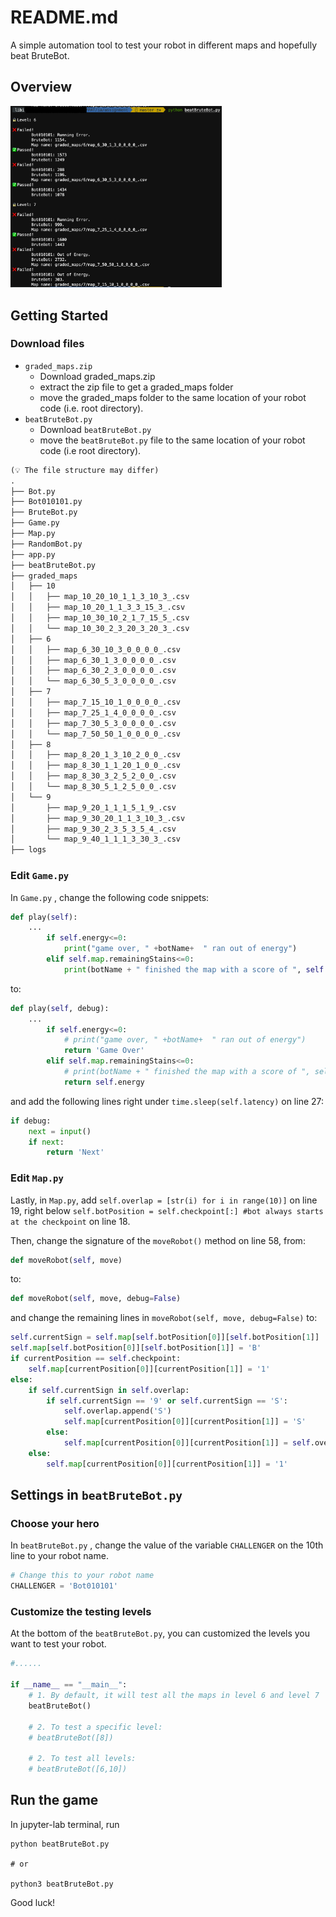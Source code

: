 # README.md

A simple automation tool to test your robot in different maps and hopefully beat BruteBot.

## Overview

<img src="https://github.com/Celqaz/beatBruteBot/blob/main/img/overview.png" alt="beatBruteBot Overview" style="zoom:33%;" />



## Getting Started

### Download files 

- `graded_maps.zip`
  - Download graded_maps.zip 
  - extract the zip file to get a graded_maps folder 
  - move the graded_maps folder to the same location of your robot code (i.e. root directory).
- `beatBruteBot.py`
  - Download `beatBruteBot.py`
  - move the `beatBruteBot.py` file to the same location of your robot code (i.e root directory).

```html
(💡 The file structure may differ)
.
├── Bot.py
├── Bot010101.py
├── BruteBot.py
├── Game.py
├── Map.py
├── RandomBot.py
├── app.py
├── beatBruteBot.py
├── graded_maps
│   ├── 10
│   │   ├── map_10_20_10_1_1_3_10_3_.csv
│   │   ├── map_10_20_1_1_3_3_15_3_.csv
│   │   ├── map_10_30_10_2_1_7_15_5_.csv
│   │   └── map_10_30_2_3_20_3_20_3_.csv
│   ├── 6
│   │   ├── map_6_30_10_3_0_0_0_0_.csv
│   │   ├── map_6_30_1_3_0_0_0_0_.csv
│   │   ├── map_6_30_2_3_0_0_0_0_.csv
│   │   └── map_6_30_5_3_0_0_0_0_.csv
│   ├── 7
│   │   ├── map_7_15_10_1_0_0_0_0_.csv
│   │   ├── map_7_25_1_4_0_0_0_0_.csv
│   │   ├── map_7_30_5_3_0_0_0_0_.csv
│   │   └── map_7_50_50_1_0_0_0_0_.csv
│   ├── 8
│   │   ├── map_8_20_1_3_10_2_0_0_.csv
│   │   ├── map_8_30_1_1_20_1_0_0_.csv
│   │   ├── map_8_30_3_2_5_2_0_0_.csv
│   │   └── map_8_30_5_1_2_5_0_0_.csv
│   └── 9
│       ├── map_9_20_1_1_1_5_1_9_.csv
│       ├── map_9_30_20_1_1_3_10_3_.csv
│       ├── map_9_30_2_3_5_3_5_4_.csv
│       └── map_9_40_1_1_1_3_30_3_.csv
├── logs
```

### Edit `Game.py`

In `Game.py` , change the following code snippets:

```python
def play(self):
  	...
		if self.energy<=0:
			print("game over, " +botName+  " ran out of energy")
		elif self.map.remainingStains<=0:
			print(botName + " finished the map with a score of ", self.energy)
```

to:

```python
def play(self, debug):
  	...
		if self.energy<=0:
			# print("game over, " +botName+  " ran out of energy")
			return 'Game Over'
		elif self.map.remainingStains<=0:
			# print(botName + " finished the map with a score of ", self.energy)
			return self.energy
```

and add the following lines right under `time.sleep(self.latency)` on line 27:

```python
if debug:
	next = input()
	if next:
		return 'Next'
```

### Edit `Map.py`
Lastly, in `Map.py`, add `self.overlap = [str(i) for i in range(10)]` on line 19, right below `self.botPosition = self.checkpoint[:] #bot always starts at the checkpoint` on line 18.

Then, change the signature of the `moveRobot()` method on line 58, from:

```python
def moveRobot(self, move)
```

to:

```python
def moveRobot(self, move, debug=False)
```

and change the remaining lines in `moveRobot(self, move, debug=False)` to:

```python
self.currentSign = self.map[self.botPosition[0]][self.botPosition[1]]
self.map[self.botPosition[0]][self.botPosition[1]] = 'B'
if currentPosition == self.checkpoint:
	self.map[currentPosition[0]][currentPosition[1]] = '1'
else:
	if self.currentSign in self.overlap:
		if self.currentSign == '9' or self.currentSign == 'S':
			self.overlap.append('S')
			self.map[currentPosition[0]][currentPosition[1]] = 'S'
		else:
			self.map[currentPosition[0]][currentPosition[1]] = self.overlap[self.overlap.index(self.currentSign) + 1]
	else:
		self.map[currentPosition[0]][currentPosition[1]] = '1'
```



## Settings in `beatBruteBot.py` 

### Choose your hero

In `beatBruteBot.py` , change the value of the variable `CHALLENGER` on the 10th line to your robot name.

```python
# Change this to your robot name
CHALLENGER = 'Bot010101'
```

### Customize the testing levels

At the bottom of the `beatBruteBot.py`, you can customized the levels you want to test your robot.

```python
#......

if __name__ == "__main__":
    # 1. By default, it will test all the maps in level 6 and level 7
    beatBruteBot()

    # 2. To test a specific level:
    # beatBruteBot([8])

    # 2. To test all levels:
    # beatBruteBot([6,10])
```

## Run the game

In jupyter-lab terminal, run

```shell
python beatBruteBot.py

# or

python3 beatBruteBot.py
```



Good luck!





